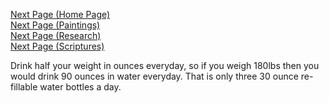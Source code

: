 [Next Page (Home Page)](/index.md)  
[Next Page (Paintings)](/Paintings.md)  
[Next Page (Research)](/Research.md)  
[Next Page (Scriptures)](/Verses.md)  

Drink half your weight in ounces everyday, so if you weigh 180lbs then you would drink 90 ounces in water everyday. That is only three 30 ounce re-fillable water bottles a day.
